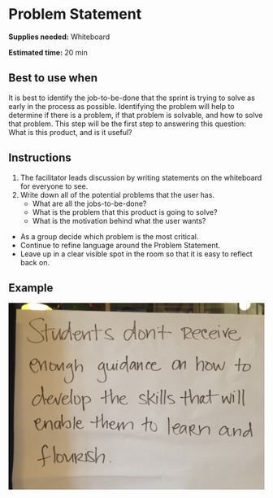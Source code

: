 # Problem Statement

**Supplies needed:** Whiteboard

**Estimated time:** 20 min

## Best to use when

It is best to identify the job-to-be-done that the sprint
is trying to solve as early in
the process as possible.
Identifying the problem will help to determine
if there is a problem, if that
problem is solvable, and how to solve that problem.
This step will be the first
step to answering this question:
What is this product, and is it useful?

## Instructions

1. The facilitator leads discussion by writing statements on the whiteboard for
   everyone to see.
2. Write down all of the potential problems that the user has.
    * What are all the jobs-to-be-done?
    * What is the problem that this product is going to solve?
    * What is the motivation behind what the user wants?
* As a group decide which problem is the most critical.
* Continue to refine language around the Problem Statement.
* Leave up in a clear visible spot in the room so that it is easy to
   reflect back on.

## Example

![Problem Statement](exercises-images/problem-statement.jpg)
